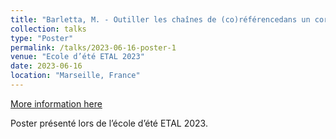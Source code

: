 ```yaml
---
title: "Barletta, M. - Outiller les chaînes de (co)référencedans un corpus d’écrits scolaires"
collection: talks
type: "Poster"
permalink: /talks/2023-06-16-poster-1
venue: "Ecole d’été ETAL 2023"
date: 2023-06-16
location: "Marseille, France"
---
```


[More information here](https://www.researchgate.net/publication/381310948_poster_ecole_d'ete_ETAL_2023_Marseille_juin_2023)

Poster présenté lors de l’école d’été ETAL 2023.
